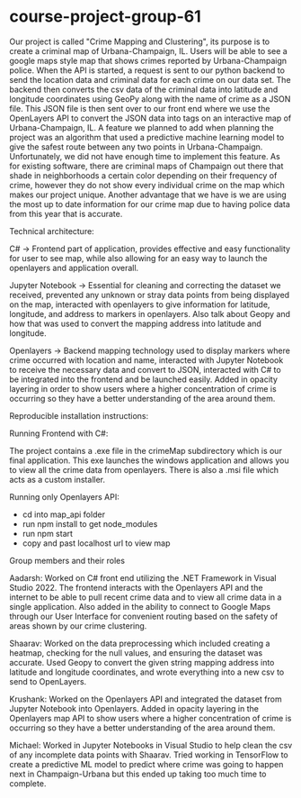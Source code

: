 # course-project-group-61

Our project is called "Crime Mapping and Clustering", its purpose is to create a criminal map of Urbana-Champaign, IL. Users will be able to see a google maps style map that shows crimes reported by Urbana-Champaign police. When the 
API is started, a request is sent to our python backend to send the location data and criminal data for each crime on our data set. The backend then converts the
csv data of the criminal data into latitude and longitude coordinates using GeoPy along with the name of crime as a JSON file. This JSON file is then sent over to our front end where we use the OpenLayers API to convert the JSON data into tags on an interactive map of Urbana-Champaign, IL. A feature we planned to add when planning the project was an algorithm that used a predictive machine learning model to give the safest route between any two points in Urbana-Champaign. Unfortunately, we did not have enough time to implement this feature. As for existing software, there are criminal maps of Champaign out there that shade in neighborhoods a certain color depending on their frequency of crime, however they do not show every individual crime on the map which makes our project unique. Another advantage that we have is we are using the most up to date information for our crime map due to having police data from this year that is accurate.



Technical architecture:

C# -> Frontend part of application, provides effective and easy functionality for user to see map, while also allowing for an easy way to launch the openlayers and application overall.

Jupyter Notebook -> Essential for cleaning and correcting the dataset we received, prevented any unknown or stray data points from being displayed on the map, interacted with openlayers to give information for latitude, longitude, and address to markers in openlayers. Also talk about Geopy and how that was used to convert the mapping address into latitude and longitude.

Openlayers -> Backend mapping technology used to display markers where crime occurred with location and name, interacted with Jupyter Notebook to receive the necessary data and convert to JSON, interacted with C# to be integrated into the frontend and be launched easily. Added in opacity layering in order to show users where a higher concentration of crime is occurring so they have a better understanding of the area around them.


Reproducible installation instructions:

Running Frontend with C#:

The project contains a .exe file in the crimeMap subdirectory which is our final application. This exe launches the windows application and allows you to view all the crime data from openlayers. There is also a .msi file which acts as a custom installer.

Running only Openlayers API:

- cd into map_api folder
- run npm install to get node_modules
- run npm start
- copy and past localhost url to view map

Group members and their roles

Aadarsh: Worked on C# front end utilizing the .NET Framework in Visual Studio 2022. The frontend interacts with the Openlayers API and the internet to be able to pull recent crime data and to view all crime data in a single application. Also added in the ability to connect to Google Maps through our User Interface for convenient routing based on the safety of areas shown by our crime clustering.

Shaarav: Worked on the data preprocessing which included creating a heatmap, checking for the null values, and ensuring the dataset was accurate. Used Geopy to convert the given string mapping address into latitude and longitude coordinates, and wrote everything into a new csv to send to OpenLayers.


Krushank: Worked on the Openlayers API and integrated the dataset from Jupyter Notebook into Openlayers. Added in opacity layering in the Openlayers map API to show users where a higher concentration of crime is occurring so they have a better understanding of the area around them.

Michael: Worked in Jupyter Notebooks in Visual Studio to help clean the csv of any incomplete data points with Shaarav. Tried working in TensorFlow to create
a predictive ML model to predict where crime was going to happen next in Champaign-Urbana but this ended up taking too much time to complete.




